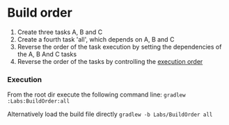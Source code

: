 # Build order
1. Create three tasks A, B and C
2. Create a fourth task 'all', which depends on A, B and C
3. Reverse the order of the task execution by setting the dependencies of the A, B And C tasks
4. Reverse the order of the tasks by controlling the [execution order](https://docs.gradle.org/current/userguide/more_about_tasks.html#sec:ordering_tasks)

### Execution
From the root dir execute the following command line:
```gradlew :Labs:BuildOrder:all```

Alternatively load the build file directly
```gradlew -b Labs/BuildOrder all```

